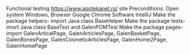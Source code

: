 Functional testing https://www.apotekanet.rs/ site
Preconditions: Open system Windows, Browser Google Chrome
Software IntelliJ
Make the package helpers- import Java class BaseHelper
Make the package tests- imort Java class BaseTest and GalenPOMTest
Make the package pages- import GalenArticalPage, GalenArticlesPage, GalenBasketPage, GalenBonesPage, GalenCosmeticArticlesPage, GalenHome2Page, GalenHomePage
